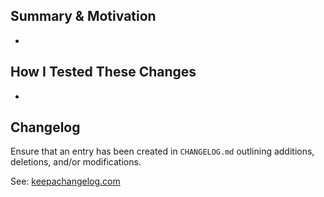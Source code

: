 ## Summary & Motivation

-

## How I Tested These Changes

-

## Changelog

Ensure that an entry has been created in `CHANGELOG.md` outlining additions, deletions, and/or modifications.

See: [keepachangelog.com](https://keepachangelog.com/en/1.0.0/)
